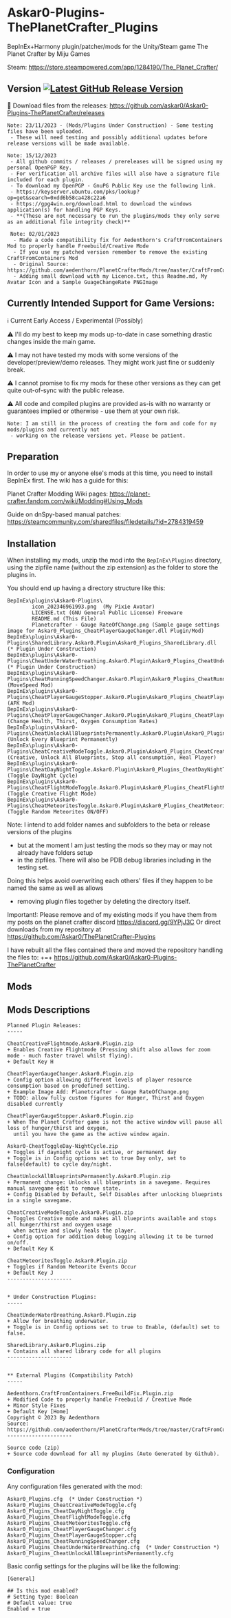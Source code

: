 
# Askar0-Plugins-ThePlanetCrafter_Plugins
BepInEx+Harmony plugin/patcher/mods for the Unity/Steam game The Planet Crafter by Miju Games

Steam: https://store.steampowered.com/app/1284190/The_Planet_Crafter/

## Version <a href='https://github.com/Askar0/Askar0-Plugins-ThePlanetCrafter/releases'><img src='https://img.shields.io/github/v/release/Askar0/Askar0-Plugins-ThePlanetCrafter' alt='Latest GitHub Release Version'/></a>

:arrow_down_small: Download files from the releases: https://github.com/askar0/Askar0-Plugins-ThePlanetCrafter/releases

```
Note: 23/11/2023 - (Mods/Plugins Under Construction) - Some testing files have been uploaded. 
 - These will need testing and possibly additional updates before release versions will be made available.

Note: 15/12/2023
 - All github commits / releases / prereleases will be signed using my personal OpenPGP Key.
 - For verification all archive files will also have a signature file included for each plugin.
 - To download my OpenPGP - GnuPG Public Key use the following link.
 - https://keyserver.ubuntu.com/pks/lookup?op=get&search=0xdd6b58ca428c22a6
 - https://gpg4win.org/download.html to download the windows application(s) for handling PGP Keys.
 - **(These are not necessary to run the plugins/mods they only serve as an additional file integrity check)**

 Note: 02/01/2023
  - Made a code compatibility fix for Aedenthorn's CraftFromContainers Mod to properly handle Freebuild/Creative Mode
  - If you use my patched version remember to remove the existing CraftFromContainers Mod
  - Original Source: https://github.com/aedenthorn/PlanetCrafterMods/tree/master/CraftFromContainers
  - Adding small download with my Licence.txt, this Readme.md, My Avatar Icon and a Sample GuageChangeRate PNGImage
```

## Currently Intended Support for Game Versions:
ℹ️ Current Early Access / Experimental (Possibly)

:warning: I'll do my best to keep my mods up-to-date in case something drastic changes inside the 
  main game.

:warning: I may not have tested my mods with some versions of the developer/preview/demo releases.
  They might work just fine or suddenly break.

:warning: I cannot promise to fix my mods for these other versions as they can get quite out-of-sync 
  with the public release.

:warning: All code and compiled plugins are provided as-is with no warranty or guarantees
  implied or otherwise - use them at your own risk.

```
Note: I am still in the process of creating the form and code for my mods/plugins and currently not
 - working on the release versions yet. Please be patient.
```

## Preparation

In order to use my or anyone else's mods at this time, you need to install BepInEx first.
  The wiki has a guide for this:

Planet Crafter Modding Wiki pages: https://planet-crafter.fandom.com/wiki/Modding#Using_Mods

Guide on dnSpy-based manual patches: https://steamcommunity.com/sharedfiles/filedetails/?id=2784319459

## Installation

When installing my mods, unzip the mod into the `BepInEx\Plugins` directory, using the zipfile name
  (without the zip extension) as the folder to store the plugins in.

You should end up having a directory structure like this:

```
BepInEx\plugins\Askar0-Plugins\
		icon_202346961993.png  (My Pixie Avatar)
		LICENSE.txt (GNU General Public License) Freeware
		README.md (This File)
		Planetcrafter - Gauge RateOfChange.png (Sample gauge settings image for Askar0_Plugins_CheatPlayerGaugeChanger.dll Plugin/Mod)
BepInEx\plugins\Askar0-Plugins\SharedLibrary.Askar0.Plugin\Askar0_Plugins_SharedLibrary.dll (* Plugin Under Construction)
BepInEx\plugins\Askar0-Plugins\CheatUnderWaterBreathing.Askar0.Plugin\Askar0_Plugins_CheatUnderWaterBreathing.dll (* Plugin Under Construction)
BepInEx\plugins\Askar0-Plugins\CheatRunningSpeedChanger.Askar0.Plugin\Askar0_Plugins_CheatRunningSpeedChanger.dll (MoveSpeed Mod)
BepInEx\plugins\Askar0-Plugins\CheatPlayerGaugeStopper.Askar0.Plugin\Askar0_Plugins_CheatPlayerGaugeStopper.dll   (AFK Mod)
BepInEx\plugins\Askar0-Plugins\CheatPlayerGaugeChanger.Askar0.Plugin\Askar0_Plugins_CheatPlayerGaugeChanger.dll   (Change Health, Thirst, Oxygen Consumption Rates)
BepInEx\plugins\Askar0-Plugins\CheatUnlockAllBlueprintsPermanently.Askar0.Plugin\Askar0_Plugins_CheatUnlockAllBlueprintsPermanently.dll (Unlock Every Blueprint Permanently)
BepInEx\plugins\Askar0-Plugins\CheatCreativeModeToggle.Askar0.Plugin\Askar0_Plugins_CheatCreativeModeToggle.dll   (Creative, Unlock All Blueprints, Stop all consumption, Heal Player)
BepInEx\plugins\Askar0-Plugins\CheatDayNightToggle.Askar0.Plugin\Askar0_Plugins_CheatDayNightToggle.dll           (Toggle DayNight Cycle)  
BepInEx\plugins\Askar0-Plugins\CheatFlightModeToggle.Askar0.Plugin\Askar0_Plugins_CheatFlightModeToggle.dll       (Toggle Creative Flight Mode)
BepInEx\plugins\Askar0-Plugins\CheatMeteoritesToggle.Askar0.Plugin\Askar0_Plugins_CheatMeteoritesToggle.dll       (Toggle Random Meteorites ON/OFF)
```

Note: I intend to add folder names and subfolders to the beta or release versions of the plugins 
 - but at the moment I am just testing the mods so they may or may not already have folders setup
 - in the zipfiles. There will also be PDB debug libraries including in the testing set. 

Doing this helps avoid overwriting each others' files if they happen to be named the same as well as allows
 - removing plugin files together by deleting the directory itself.

Important!: Please remove and of my existing mods if you have them from my posts on the
planet crafter discord https://discord.gg/9YPjJ3C
Or direct downloads from my repository at https://github.com/Askar0/ThePlanetCrafter-Plugins 

I have rebuilt all the files contained there and moved the repository handling the files to:
+=+  https://github.com/Askar0/Askar0-Plugins-ThePlanetCrafter


## Mods

## Mods Descriptions

```
Planned Plugin Releases:
-----

CheatCreativeFlightmode.Askar0.Plugin.zip
+ Enables Creative Flightmode (Pressing shift also allows for zoom mode - much faster travel whilst flying).
+ Default Key H

CheatPlayerGaugeChanger.Askar0.Plugin.zip
+ Config option allowing different levels of player resource consumption based on predefined setting.
+ Example Image Add: Planetcrafter - Gauge RateOfChange.png
+ TODO: allow fully custom figures for Hunger, Thirst and Oxygen disabled currently

CheatPlayerGaugeStopper.Askar0.Plugin.zip
+ When The Planet Crafter game is not the active window will pause all loss of hunger/thirst and oxygen,
  until you have the game as the active window again.

Askar0-CheatToggleDay-NightCycle.zip
+ Toggles if daynight cycle is active, or permanent day
+ Toggle is in Config options set to true Day only, set to false(default) to cycle day/night.

CheatUnlockAllBlueprintsPermanently.Askar0.Plugin.zip
+ Permanent change: Unlocks all blueprints in a savegame. Requires manual savegame edit to remove state.
+ Config Disabled by Default, Self Disables after unlocking blueprints in a single savegame.

CheatCreativeModeToggle.Askar0.Plugin.zip
+ Toggles Creative mode and makes all blueprints available and stops all hunger/thirst and oxygen usage
  when active and slowly heals the player.
+ Config option for addition debug logging allowing it to be turned on/off.
+ Default Key K

CheatMeteoritesToggle.Askar0.Plugin.zip
+ Toggles if Random Meteorite Events Occur
+ Default Key J
---------------------


* Under Construction Plugins:
-----

CheatUnderWaterBreathing.Askar0.Plugin.zip
+ Allow for breathing underwater.
+ Toggle is in Config options set to true to Enable, (default) set to false.

SharedLibrary.Askar0.Plugins.zip
+ Contains all shared library code for all plugins
---------------------


** External Plugins (Compatibility Patch)
-----

Aedenthorn.CraftFromContainers.FreeBuildFix.Plugin.zip
+ Modified Code to properly handle Freebuild / Creative Mode
+ Minor Style Fixes
+ Default Key [Home]
Copyright © 2023 By Aedenthorn
Source: https://github.com/aedenthorn/PlanetCrafterMods/tree/master/CraftFromContainers
---------------------

Source code (zip) 
+ Source code download for all my plugins (Auto Generated by Github).
```

### Configuration

Any configuration files generated with the mod:
```
Askar0_Plugins.cfg  (* Under Construction *)
Askar0_Plugins_CheatCreativeModeToggle.cfg
Askar0_Plugins_CheatDayNightToggle.cfg
Askar0_Plugins_CheatFlightModeToggle.cfg
Askar0_Plugins_CheatMeteoritesToggle.cfg
Askar0_Plugins_CheatPlayerGaugeChanger.cfg
Askar0_Plugins_CheatPlayerGaugeStopper.cfg
Askar0_Plugins_CheatRunningSpeedChanger.cfg
Askar0_Plugins_CheatUnderWaterBreathing.cfg  (* Under Construction *)
Askar0_Plugins_CheatUnlockAllBlueprintsPermanently.cfg
```

Basic config settings for the plugins will be like the following:

```
[General]

## Is this mod enabled?
# Setting type: Boolean
# Default value: true
Enabled = true

```
